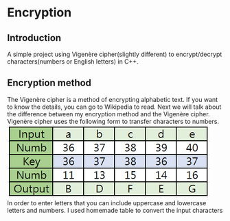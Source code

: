 # Encryption
## Introduction
A simple project using Vigenère cipher(slightly different) to encrypt/decrypt characters(numbers or English letters) in C++.
## Encryption method
The Vigenère cipher is a method of encrypting alphabetic text. If you want to know the details, you can go to Wikipedia to read. Next we will talk about the difference between my encryption method and the Vigenère cipher.<br>
Vigenère cipher uses the following form to transfer characters to numbers.<br>
![](http://github.com/jimmy258s/encryption/raw/master/pic/1.png)<br>
In order to enter letters that you can include uppercase and lowercase letters and numbers. I used homemade table to convert the input characters
